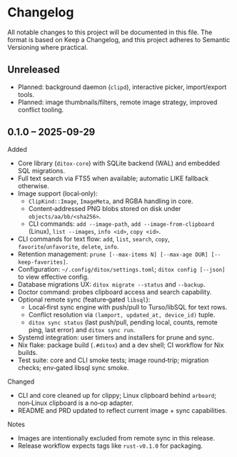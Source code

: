 Changelog
=========

All notable changes to this project will be documented in this file.
The format is based on Keep a Changelog, and this project adheres to
Semantic Versioning where practical.

Unreleased
----------
- Planned: background daemon (`clipd`), interactive picker, import/export tools.
- Planned: image thumbnails/filters, remote image strategy, improved conflict tooling.

0.1.0 – 2025-09-29
------------------

Added
- Core library (`ditox-core`) with SQLite backend (WAL) and embedded SQL migrations.
- Full text search via FTS5 when available; automatic LIKE fallback otherwise.
- Image support (local‑only):
  - `ClipKind::Image`, `ImageMeta`, and RGBA handling in core.
  - Content‑addressed PNG blobs stored on disk under `objects/aa/bb/<sha256>`.
  - CLI commands: `add --image-path`, `add --image-from-clipboard` (Linux), `list --images`, `info <id>`, `copy <id>`.
- CLI commands for text flow: `add`, `list`, `search`, `copy`, `favorite`/`unfavorite`, `delete`, `info`.
- Retention management: `prune [--max-items N] [--max-age DUR] [--keep-favorites]`.
- Configuration: `~/.config/ditox/settings.toml`; `ditox config [--json]` to view effective config.
- Database migrations UX: `ditox migrate --status` and `--backup`.
- Doctor command: probes clipboard access and search capability.
- Optional remote sync (feature‑gated `libsql`):
  - Local‑first sync engine with push/pull to Turso/libSQL for text rows.
  - Conflict resolution via `(lamport, updated_at, device_id)` tuple.
  - `ditox sync status` (last push/pull, pending local, counts, remote ping, last error) and `ditox sync run`.
- Systemd integration: user timers and installers for prune and sync.
- Nix flake: package build (`.#ditox`) and a dev shell; CI workflow for Nix builds.
- Test suite: core and CLI smoke tests; image round‑trip; migration checks; env‑gated libsql sync smoke.

Changed
- CLI and core cleaned up for clippy; Linux clipboard behind `arboard`; non‑Linux clipboard is a no‑op adapter.
- README and PRD updated to reflect current image + sync capabilities.

Notes
- Images are intentionally excluded from remote sync in this release.
- Release workflow expects tags like `rust-v0.1.0` for packaging.

